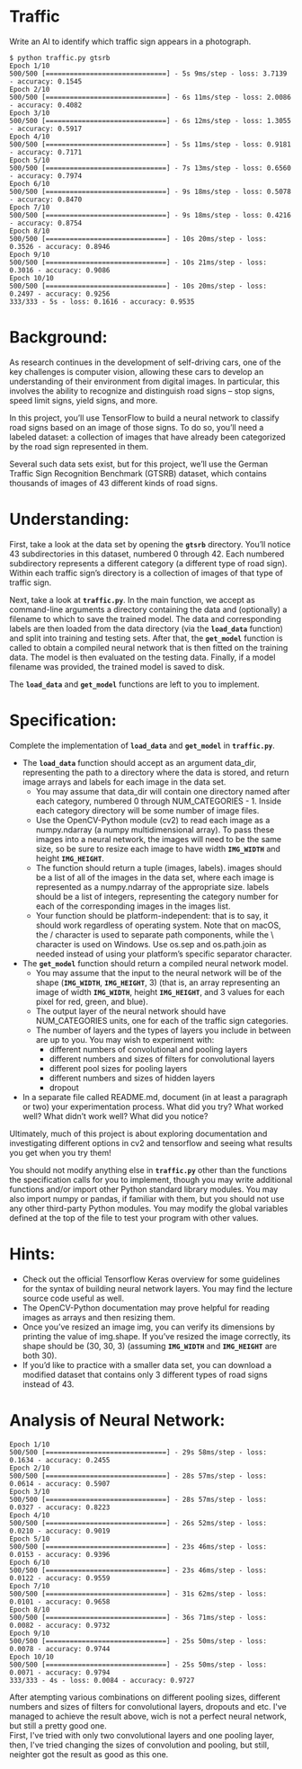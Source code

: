 # Traffic
Write an AI to identify which traffic sign appears in a photograph.

```
$ python traffic.py gtsrb
Epoch 1/10
500/500 [==============================] - 5s 9ms/step - loss: 3.7139 - accuracy: 0.1545
Epoch 2/10
500/500 [==============================] - 6s 11ms/step - loss: 2.0086 - accuracy: 0.4082
Epoch 3/10
500/500 [==============================] - 6s 12ms/step - loss: 1.3055 - accuracy: 0.5917
Epoch 4/10
500/500 [==============================] - 5s 11ms/step - loss: 0.9181 - accuracy: 0.7171
Epoch 5/10
500/500 [==============================] - 7s 13ms/step - loss: 0.6560 - accuracy: 0.7974
Epoch 6/10
500/500 [==============================] - 9s 18ms/step - loss: 0.5078 - accuracy: 0.8470
Epoch 7/10
500/500 [==============================] - 9s 18ms/step - loss: 0.4216 - accuracy: 0.8754
Epoch 8/10
500/500 [==============================] - 10s 20ms/step - loss: 0.3526 - accuracy: 0.8946
Epoch 9/10
500/500 [==============================] - 10s 21ms/step - loss: 0.3016 - accuracy: 0.9086
Epoch 10/10
500/500 [==============================] - 10s 20ms/step - loss: 0.2497 - accuracy: 0.9256
333/333 - 5s - loss: 0.1616 - accuracy: 0.9535
```

# Background:
As research continues in the development of self-driving cars, one of the key challenges is computer vision, allowing these cars to develop an understanding of their environment from digital images. In particular, this involves the ability to recognize and distinguish road signs – stop signs, speed limit signs, yield signs, and more.

In this project, you’ll use TensorFlow to build a neural network to classify road signs based on an image of those signs. To do so, you’ll need a labeled dataset: a collection of images that have already been categorized by the road sign represented in them.

Several such data sets exist, but for this project, we’ll use the German Traffic Sign Recognition Benchmark (GTSRB) dataset, which contains thousands of images of 43 different kinds of road signs.

# Understanding:
First, take a look at the data set by opening the **`gtsrb`** directory. You’ll notice 43 subdirectories in this dataset, numbered 0 through 42. Each numbered subdirectory represents a different category (a different type of road sign). Within each traffic sign’s directory is a collection of images of that type of traffic sign.

Next, take a look at **`traffic.py`**. In the main function, we accept as command-line arguments a directory containing the data and (optionally) a filename to which to save the trained model. The data and corresponding labels are then loaded from the data directory (via the **`load_data`** function) and split into training and testing sets. After that, the **`get_model`** function is called to obtain a compiled neural network that is then fitted on the training data. The model is then evaluated on the testing data. Finally, if a model filename was provided, the trained model is saved to disk.

The **`load_data`** and **`get_model`** functions are left to you to implement.

# Specification:

Complete the implementation of **`load_data`** and **`get_model`** in **`traffic.py`**.

- The **`load_data`** function should accept as an argument data_dir, representing the path to a directory where the data is stored, and return image arrays and labels for each image in the data set.
    - You may assume that data_dir will contain one directory named after each category, numbered 0 through NUM_CATEGORIES - 1. Inside each category directory will be some number of image files.
    - Use the OpenCV-Python module (cv2) to read each image as a numpy.ndarray (a numpy multidimensional array). To pass these images into a neural network, the images will need to be the same size, so be sure to resize each image to have width **`IMG_WIDTH`** and height **`IMG_HEIGHT`**.
    - The function should return a tuple (images, labels). images should be a list of all of the images in the data set, where each image is represented as a numpy.ndarray of the appropriate size. labels should be a list of integers, representing the category number for each of the corresponding images in the images list.
    - Your function should be platform-independent: that is to say, it should work regardless of operating system. Note that on macOS, the / character is used to separate path components, while the \ character is used on Windows. Use os.sep and os.path.join as needed instead of using your platform’s specific separator character.
- The **`get_model`** function should return a compiled neural network model.
    - You may assume that the input to the neural network will be of the shape (**`IMG_WIDTH`**, **`IMG_HEIGHT`**, 3) (that is, an array representing an image of width **`IMG_WIDTH`**, height **`IMG_HEIGHT`**, and 3 values for each pixel for red, green, and blue).
    - The output layer of the neural network should have NUM_CATEGORIES units, one for each of the traffic sign categories.
    - The number of layers and the types of layers you include in between are up to you. You may wish to experiment with:
        - different numbers of convolutional and pooling layers
        - different numbers and sizes of filters for convolutional layers
        - different pool sizes for pooling layers
        - different numbers and sizes of hidden layers
        - dropout
- In a separate file called README.md, document (in at least a paragraph or two) your experimentation process. What did you try? What worked well? What didn’t work well? What did you notice?

Ultimately, much of this project is about exploring documentation and investigating different options in cv2 and tensorflow and seeing what results you get when you try them!

You should not modify anything else in **`traffic.py`** other than the functions the specification calls for you to implement, though you may write additional functions and/or import other Python standard library modules. You may also import numpy or pandas, if familiar with them, but you should not use any other third-party Python modules. You may modify the global variables defined at the top of the file to test your program with other values.

# Hints:
- Check out the official Tensorflow Keras overview for some guidelines for the syntax of building neural network layers. You may find the lecture source code useful as well.
- The OpenCV-Python documentation may prove helpful for reading images as arrays and then resizing them.
- Once you’ve resized an image img, you can verify its dimensions by printing the value of img.shape. If you’ve resized the image correctly, its shape should be (30, 30, 3) (assuming **`IMG_WIDTH`** and **`IMG_HEIGHT`** are both 30).
- If you’d like to practice with a smaller data set, you can download a modified dataset that contains only 3 different types of road signs instead of 43.


# Analysis of Neural Network:

```
Epoch 1/10
500/500 [==============================] - 29s 58ms/step - loss: 0.1634 - accuracy: 0.2455
Epoch 2/10
500/500 [==============================] - 28s 57ms/step - loss: 0.0614 - accuracy: 0.5907
Epoch 3/10
500/500 [==============================] - 28s 57ms/step - loss: 0.0327 - accuracy: 0.8223
Epoch 4/10
500/500 [==============================] - 26s 52ms/step - loss: 0.0210 - accuracy: 0.9019
Epoch 5/10
500/500 [==============================] - 23s 46ms/step - loss: 0.0153 - accuracy: 0.9396
Epoch 6/10
500/500 [==============================] - 23s 46ms/step - loss: 0.0122 - accuracy: 0.9559
Epoch 7/10
500/500 [==============================] - 31s 62ms/step - loss: 0.0101 - accuracy: 0.9658
Epoch 8/10
500/500 [==============================] - 36s 71ms/step - loss: 0.0082 - accuracy: 0.9732
Epoch 9/10
500/500 [==============================] - 25s 50ms/step - loss: 0.0078 - accuracy: 0.9744
Epoch 10/10
500/500 [==============================] - 25s 50ms/step - loss: 0.0071 - accuracy: 0.9794
333/333 - 4s - loss: 0.0084 - accuracy: 0.9727
```

After atempting various combinations on different pooling sizes, different numbers and sizes of filters for convolutional layers, dropouts and etc. I've managed to achieve the result above, wich is not a perfect neural network, but still a pretty good one.  
First, I've tried with only two convolutional layers and one pooling layer, then, I've tried changing the sizes of convolution and pooling, but still, neighter got the result as good as this one.